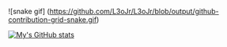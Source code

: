 ![snake gif]
(https://github.com/L3oJr/L3oJr/blob/output/github-contribution-grid-snake.gif)

[![My's GitHub stats](https://github-readme-stats.vercel.app/api?username=L3oJr)](https://github.com/L3oJr/github-readme-stats)
